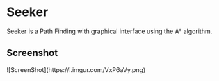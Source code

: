 <h1>Seeker</h1>
Seeker is a Path Finding with graphical interface using the A* algorithm.

<h2>Screenshot</h2>
![ScreenShot](https://i.imgur.com/VxP6aVy.png)